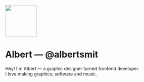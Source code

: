 <p>
  <img src="https://albertsm.it/memoji.84993396.png" width="100" height="100">
</p>

<h1>Albert — @albertsmit</h1>

Hey! I'm Albert — a graphic designer turned frontend developer.\
I love making graphics, software and music.
